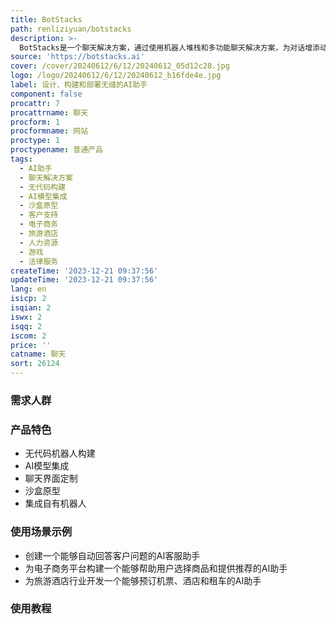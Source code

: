 ```yaml
---
title: BotStacks
path: renliziyuan/botstacks
description: >-
  BotStacks是一个聊天解决方案，通过使用机器人堆栈和多功能聊天解决方案，为对话增添动力，无缝设计、构建和部署AI助手。它提供了无代码机器人构建、AI模型集成、聊天界面定制、沙盒原型、集成自有机器人等功能。BotStacks可应用于各行各业，如客户支持、电子商务、旅游酒店、人力资源、游戏、法律服务等领域。
source: 'https://botstacks.ai'
cover: /cover/20240612/6/12/20240612_05d12c28.jpg
logo: /logo/20240612/6/12/20240612_b16fde4e.jpg
label: 设计、构建和部署无缝的AI助手
component: false
procattr: 7
procattrname: 聊天
procform: 1
procformname: 网站
proctype: 1
proctypename: 普通产品
tags:
  - AI助手
  - 聊天解决方案
  - 无代码构建
  - AI模型集成
  - 沙盒原型
  - 客户支持
  - 电子商务
  - 旅游酒店
  - 人力资源
  - 游戏
  - 法律服务
createTime: '2023-12-21 09:37:56'
updateTime: '2023-12-21 09:37:56'
lang: en
isicp: 2
isqian: 2
iswx: 2
isqq: 2
iscom: 2
price: ''
catname: 聊天
sort: 26124
---
```




### 需求人群


### 产品特色
- 无代码机器人构建
- AI模型集成
- 聊天界面定制
- 沙盒原型
- 集成自有机器人

### 使用场景示例
- 创建一个能够自动回答客户问题的AI客服助手
- 为电子商务平台构建一个能够帮助用户选择商品和提供推荐的AI助手
- 为旅游酒店行业开发一个能够预订机票、酒店和租车的AI助手

### 使用教程


  
